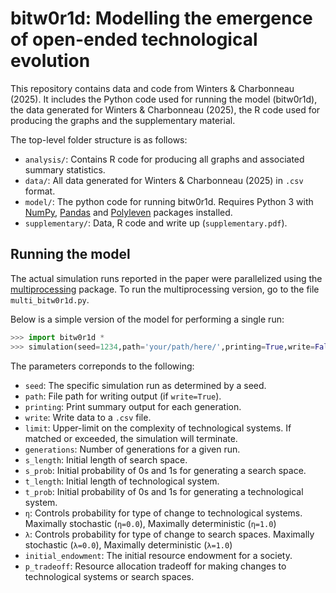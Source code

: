 # bitw0r1d: Modelling the emergence of open-ended technological evolution
This repository contains data and code from Winters & Charbonneau (2025). It includes the Python code used for running the model (bitw0r1d), the data generated for Winters & Charbonneau (2025), the R code used for producing the graphs and the supplementary material. 

The top-level folder structure is as follows:

* `analysis/`: Contains R code for producing all graphs and associated summary statistics.
* `data/`:  All data generated for Winters & Charbonneau (2025) in `.csv` format.
* `model/`: The python code for running bitw0r1d. Requires Python 3 with [NumPy](https://numpy.org/), [Pandas](https://pandas.pydata.org/) and [Polyleven](https://pypi.org/project/polyleven/) packages installed.
* `supplementary/`: Data, R code and write up (`supplementary.pdf`).

## Running the model
The actual simulation runs reported in the paper were parallelized using the [multiprocessing](https://docs.python.org/3/library/multiprocessing.html) package. To run the multiprocessing version, go to the file `multi_bitw0r1d.py`.

Below is a simple version of the model for performing a single run:

```python
>>> import bitw0r1d *
>>> simulation(seed=1234,path='your/path/here/',printing=True,write=False,limit=10000,generations=10000,s_length=2,s_prob=None,t_length=2,t_prob=None,η=0.5,λ=0.5,initial_endowment=100,p_tradeoff=0.5)
```

The parameters correponds to the following:
* `seed`: The specific simulation run as determined by a seed.
* `path`: File path for writing output (if `write=True`).
* `printing`: Print summary output for each generation.
* `write`: Write data to a `.csv` file.
* `limit`: Upper-limit on the complexity of technological systems. If matched or exceeded, the simulation will terminate.
* `generations`: Number of generations for a given run.
* `s_length`: Initial length of search space.
* `s_prob`: Initial probability of 0s and 1s for generating a search space.
* `t_length`: Initial length of technological system.
* `t_prob`: Initial probability of 0s and 1s for generating a technological system.
* `η`: Controls probability for type of change to technological systems. Maximally stochastic (`η=0.0`), Maximally deterministic (`η=1.0`)
* `λ`: Controls probability for type of change to search spaces. Maximally stochastic (`λ=0.0`), Maximally deterministic (`λ=1.0`)
* `initial_endowment`: The initial resource endowment for a society.
* `p_tradeoff`: Resource allocation tradeoff for making changes to technological systems or search spaces.
